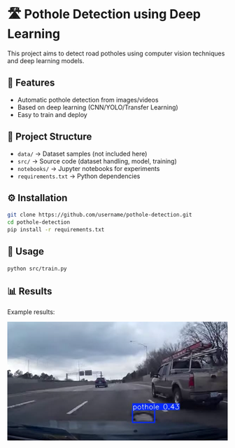 # 🛣️ Pothole Detection using Deep Learning

This project aims to detect road potholes using computer vision techniques and deep learning models.

## 🚀 Features
- Automatic pothole detection from images/videos
- Based on deep learning (CNN/YOLO/Transfer Learning)
- Easy to train and deploy

## 📂 Project Structure
- `data/` → Dataset samples (not included here)
- `src/` → Source code (dataset handling, model, training)
- `notebooks/` → Jupyter notebooks for experiments
- `requirements.txt` → Python dependencies

## ⚙️ Installation
```bash
git clone https://github.com/username/pothole-detection.git
cd pothole-detection
pip install -r requirements.txt
```

## 🏃 Usage
```bash
python src/train.py
```

## 📊 Results
Example results:

![Sample Result](output/output.png)
